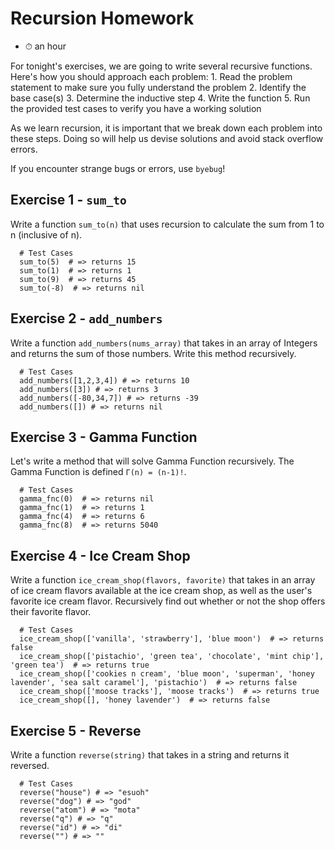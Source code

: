 # Recursion Homework

  - ⏱ an hour

  For tonight's exercises, we are going to write several recursive functions. Here's how you should approach each problem: 1. Read the problem statement to make sure you fully understand the problem 2. Identify the base case(s) 3. Determine the inductive step 4. Write the function 5. Run the provided test cases to verify you have a working solution

  As we learn recursion, it is important that we break down each problem into these steps. Doing so will help us devise solutions and avoid stack overflow errors.

  If you encounter strange bugs or errors, use `byebug`!

  ## Exercise 1 - `sum_to`

  Write a function `sum_to(n)` that uses recursion to calculate the sum from 1 to n (inclusive of n).

  ```
    # Test Cases
    sum_to(5)  # => returns 15
    sum_to(1)  # => returns 1
    sum_to(9)  # => returns 45
    sum_to(-8)  # => returns nil
  ```

  ## Exercise 2 - `add_numbers`

  Write a function `add_numbers(nums_array)` that takes in an array of Integers and returns the sum of those numbers. Write this method recursively.

  ```
    # Test Cases
    add_numbers([1,2,3,4]) # => returns 10
    add_numbers([3]) # => returns 3
    add_numbers([-80,34,7]) # => returns -39
    add_numbers([]) # => returns nil
  ```

  ## Exercise 3 - Gamma Function

  Let's write a method that will solve Gamma Function recursively. The Gamma Function is defined `Γ(n) = (n-1)!`.

  ```
    # Test Cases
    gamma_fnc(0)  # => returns nil
    gamma_fnc(1)  # => returns 1
    gamma_fnc(4)  # => returns 6
    gamma_fnc(8)  # => returns 5040
  ```

  ## Exercise 4 - Ice Cream Shop

  Write a function `ice_cream_shop(flavors, favorite)` that takes in an array of ice cream flavors available at the ice cream shop, as well as the user's favorite ice cream flavor. Recursively find out whether or not the shop offers their favorite flavor.

  ```
    # Test Cases
    ice_cream_shop(['vanilla', 'strawberry'], 'blue moon')  # => returns false
    ice_cream_shop(['pistachio', 'green tea', 'chocolate', 'mint chip'], 'green tea')  # => returns true
    ice_cream_shop(['cookies n cream', 'blue moon', 'superman', 'honey lavender', 'sea salt caramel'], 'pistachio')  # => returns false
    ice_cream_shop(['moose tracks'], 'moose tracks')  # => returns true
    ice_cream_shop([], 'honey lavender')  # => returns false
  ```

  ## Exercise 5 - Reverse

  Write a function `reverse(string)` that takes in a string and returns it reversed.

  ```
    # Test Cases
    reverse("house") # => "esuoh"
    reverse("dog") # => "god"
    reverse("atom") # => "mota"
    reverse("q") # => "q"
    reverse("id") # => "di"
    reverse("") # => ""
  ```